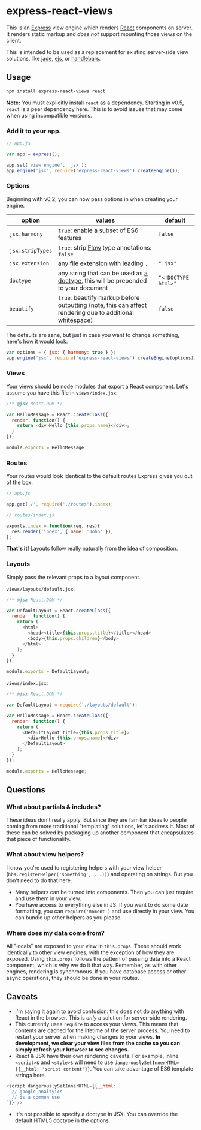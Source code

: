# express-react-views

This is an [Express][express] view engine which renders [React][react] components on server. It renders static markup and *does not* support mounting those views on the client.

This is intended to be used as a replacement for existing server-side view solutions, like [jade][jade], [ejs][ejs], or [handlebars][hbs].


## Usage

```sh
npm install express-react-views react
```

**Note:** You must explicitly install `react` as a dependency. Starting in v0.5, `react` is a peer dependency here. This is to avoid issues that may come when using incompatible versions.

### Add it to your app.

```js
// app.js

var app = express();

app.set('view engine', 'jsx');
app.engine('jsx', require('express-react-views').createEngine());
```

### Options

Beginning with v0.2, you can now pass options in when creating your engine.

option | values | default
-------|--------|--------
`jsx.harmony` | `true`: enable a subset of ES6 features | `false`
`jsx.stripTypes` | `true`: strip [Flow](http://flowtype.org/) type annotations: `false`
`jsx.extension` | any file extension with leading `.` | `".jsx"`
`doctype` | any string that can be used as [a doctype](http://en.wikipedia.org/wiki/Document_type_declaration), this will be prepended to your document | `"<!DOCTYPE html>"`
`beautify` | `true`: beautify markup before outputting (note, this can affect rendering due to additional whitespace) | `false`

The defaults are sane, but just in case you want to change something, here's how it would look:

```js
var options = { jsx: { harmony: true } };
app.engine('jsx', require('express-react-views').createEngine(options));
```


### Views

Your views should be node modules that export a React component. Let's assume you have this file in `views/index.jsx`:

```js
/** @jsx React.DOM */

var HelloMessage = React.createClass({
  render: function() {
    return <div>Hello {this.props.name}</div>;
  }
});

module.exports = HelloMessage
```

### Routes

Your routes would look identical to the default routes Express gives you out of the box.

```js
// app.js

app.get('/', require('./routes').index);
```

```js
// routes/index.js

exports.index = function(req, res){
  res.render('index', { name: 'John' });
};
```

**That's it!** Layouts follow really naturally from the idea of composition.

### Layouts

Simply pass the relevant props to a layout component.

`views/layouts/default.jsx`:
```js
/** @jsx React.DOM */

var DefaultLayout = React.createClass({
  render: function() {
    return (
      <html>
        <head><title>{this.props.title}</title></head>
        <body>{this.props.children}</body>
      </html>
    );
  }
});

module.exports = DefaultLayout;
```

`views/index.jsx`:
```js
/** @jsx React.DOM */

var DefaultLayout = require('./layouts/default');

var HelloMessage = React.createClass({
  render: function() {
    return (
      <DefaultLayout title={this.props.title}>
        <div>Hello {this.props.name}</div>
      </DefaultLayout>
    );
  }
});

module.exports = HelloMessage;
```


## Questions

### What about partials & includes?

These ideas don't really apply. But since they are familiar ideas to people coming from more traditional "templating" solutions, let's address it. Most of these can be solved by packaging up another component that encapsulates that piece of functionality.

### What about view helpers?

I know you're used to registering helpers with your view helper (`hbs.registerHelper('something', ...))`) and operating on strings. But you don't need to do that here.

* Many helpers can be turned into components. Then you can just require and use them in your view.
* You have access to everything else in JS. If you want to do some date formatting, you can `require('moment')` and use directly in your view. You can bundle up other helpers as you please.

### Where does my data come from?

All "locals" are exposed to your view in `this.props`. These should work identically to other view engines, with the exception of how they are exposed. Using `this.props` follows the pattern of passing data into a React component, which is why we do it that way. Remember, as with other engines, rendering is synchronous. If you have database access or other async operations, they should be done in your routes.


## Caveats

* I'm saying it again to avoid confusion: this does not do anything with React in the browser. This is *only* a solution for server-side rendering.
* This currently uses `require` to access your views. This means that contents are cached for the lifetime of the server process. You need to restart your server when making changes to your views. **In development, we clear your view files from the cache so you can simply refresh your browser to see changes.**
* React & JSX have their own rendering caveats. For example, inline `<script>`s and `<style>`s will need to use `dangerouslySetInnerHTML={{__html: 'script content'}}`. You can take advantage of ES6 template strings here.

```js
<script dangerouslySetInnerHTML={{__html: `
  // google analtyics
  // is a common use
`}} />
```

* It's not possible to specify a doctype in JSX. You can override the default HTML5 doctype in the options.

[express]: http://expressjs.com/
[react]: http://facebook.github.io/react/
[jade]: http://jade-lang.com/
[ejs]: http://embeddedjs.com/
[hbs]: https://github.com/barc/express-hbs
